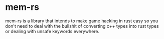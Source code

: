 # mem-rs
mem-rs is a library that intends to make game hacking in rust easy so you don't need to deal with the bullshit of converting c++ types into rust types or dealing with unsafe keywords everywhere.